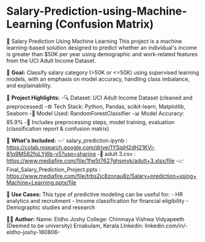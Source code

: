 # Salary-Prediction-using-Machine-Learning (Confusion Matrix)

💼 Salary Prediction Using Machine Learning  This project is a machine learning-based solution designed to predict whether an individual's income is greater than $50K per year using demographic and work-related features from the UCI Adult Income Dataset.


🎯 **Goal:**
Classify salary category (>50K or <=50K) using supervised learning models, with an emphasis on model accuracy, handling class imbalance, and explainability.


🚀 **Project Highlights:**
   -🔍 Dataset: UCI Adult Income Dataset (cleaned and preprocessed)
   -⚙️ Tech Stack: Python, Pandas, scikit-learn, Matplotlib, Seaborn
   -🧠 Model Used: RandomForestClassifier
   -📊 Model Accuracy: 85.9%
   -🧪 Includes preprocessing steps, model training, evaluation (classification report & confusion matrix)
   
   
📂 **What's Included:**
  -✅ salary_prediction.ipynb : https://colab.research.google.com/drive/1YSqjH2dH21KVi-81q9M582fpLYj6b-v5?usp=sharing
  -📄 adult 3.csv : https://www.mediafire.com/file/1fw5t7627ghsmvk/adult+3.xlsx/file
  -📈 Final_Salary_Prediction_Project.pptx : https://www.mediafire.com/file/trbs2jc8zonau8z/Salary+prediction+using+Machine+Learning.pptx/file
  

📌 **Use Cases:**
 This type of predictive modeling can be useful for:
    - HR analytics and recruitment 
    - Income classification for financial eligibility
    - Demographic studies and research
    

🧑‍💻 **Author:**
Name: Eldho Joshy
College: Chinmaya Vishwa Vidyapeeth (Deemed to be university) Ernakulam, Kerala
LInkedin: linkedin.com/in/-eldho-joshy-160806-

